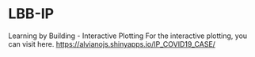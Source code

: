 # LBB-IP
Learning by Building - Interactive Plotting
For the interactive plotting, you can visit here.
https://alvianojs.shinyapps.io/IP_COVID19_CASE/
